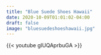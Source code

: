 ```yaml
---
title: "Blue Suede Shoes Hawaii"
date: 2020-10-09T01:01:02-04:00
draft: false
image: "bluesuedeshoeshawaii.jpg"
---
```


{{< youtube gIUQAprbuGA >}}

